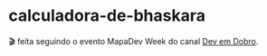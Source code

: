 # calculadora-de-bhaskara
🎬 feita seguindo o evento MapaDev Week do canal [Dev em Dobro](https://www.youtube.com/c/DevemDobro).<br> 
